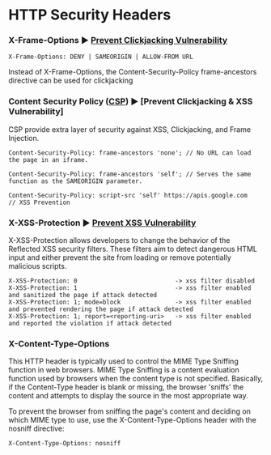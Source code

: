 # HTTP Security Headers

### X-Frame-Options ▶️ [Prevent Clickjacking Vulnerability](https://github.com/NayanDZ/clickjacking/)

``` 
X-Frame-Options: DENY | SAMEORIGIN | ALLOW-FROM URL 
```

Instead of X-Frame-Options, the Content-Security-Policy frame-ancestors directive can be used for clickjacking

### Content Security Policy ([CSP](https://developer.mozilla.org/en-US/docs/Web/HTTP/CSP)) ▶️ [Prevent Clickjacking & XSS Vulnerability]
CSP provide extra layer of security against XSS, Clickjacking, and Frame Injection.

``` 
Content-Security-Policy: frame-ancestors 'none'; // No URL can load the page in an iframe.
```
```
Content-Security-Policy: frame-ancestors 'self'; // Serves the same function as the SAMEORIGIN parameter.
```
```
Content-Security-Policy: script-src 'self' https://apis.google.com     // XSS Prevention
```

### X-XSS-Protection ▶️ [Prevent XSS Vulnerability](https://github.com/NayanDZ/XSS)
X-XSS-Protection allows developers to change the behavior of the Reflected XSS security filters. These filters aim to detect dangerous HTML input and either prevent the site from loading or remove potentially malicious scripts.

```
X-XSS-Protection: 0                           -> xss filter disabled
X-XSS-Protection: 1                           -> xss filter enabled and sanitized the page if attack detected
X-XSS-Protection: 1; mode=block               -> xss filter enabled and prevented rendering the page if attack detected
X-XSS-Protection: 1; report=<reporting-uri>   -> xss filter enabled and reported the violation if attack detected
```

### X-Content-Type-Options
This HTTP header is typically used to control the MIME Type Sniffing function in web browsers. MIME Type Sniffing is a content evaluation function used by browsers when the content type is not specified. Basically, if the Content-Type header is blank or missing, the browser 'sniffs' the content and attempts to display the source in the most appropriate way.

To prevent the browser from sniffing the page's content and deciding on which MIME type to use, use the X-Content-Type-Options header with the nosniff directive:
```
X-Content-Type-Options: nosniff
```


